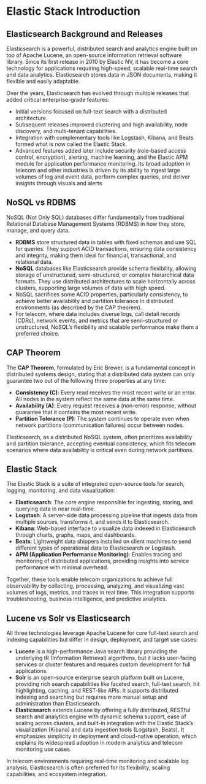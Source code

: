 # Elastic Stack Introduction

## Elasticsearch Background and Releases

Elasticsearch is a powerful, distributed search and analytics engine built on top of Apache Lucene, an open-source information retrieval software library. Since its first release in 2010 by Elastic NV, it has become a core technology for applications requiring high-speed, scalable real-time search and data analytics. Elasticsearch stores data in JSON documents, making it flexible and easily adaptable.

Over the years, Elasticsearch has evolved through multiple releases that added critical enterprise-grade features:

- Initial versions focused on full-text search with a distributed architecture.
- Subsequent releases improved clustering and high availability, node discovery, and multi-tenant capabilities.
- Integration with complementary tools like Logstash, Kibana, and Beats formed what is now called the Elastic Stack.
- Advanced features added later include security (role-based access control, encryption), alerting, machine learning, and the Elastic APM module for application performance monitoring.
  Its broad adoption in telecom and other industries is driven by its ability to ingest large volumes of log and event data, perform complex queries, and deliver insights through visuals and alerts.

## NoSQL vs RDBMS

NoSQL (Not Only SQL) databases differ fundamentally from traditional Relational Database Management Systems (RDBMS) in how they store, manage, and query data.

- **RDBMS** store structured data in tables with fixed schemas and use SQL for queries. They support ACID transactions, ensuring data consistency and integrity, making them ideal for financial, transactional, and relational data.
- **NoSQL** databases like Elasticsearch provide schema flexibility, allowing storage of unstructured, semi-structured, or complex hierarchical data formats. They use distributed architectures to scale horizontally across clusters, supporting large volumes of data with high speed.
- NoSQL sacrifices some ACID properties, particularly consistency, to achieve better availability and partition tolerance in distributed environments (as described by the CAP theorem).
- For telecom, where data includes diverse logs, call detail records (CDRs), network events, and metrics that are semi-structured or unstructured, NoSQL’s flexibility and scalable performance make them a preferred choice.

## CAP Theorem

The **CAP Theorem**, formulated by Eric Brewer, is a fundamental concept in distributed systems design, stating that a distributed data system can only guarantee two out of the following three properties at any time:

- **Consistency (C)**: Every read receives the most recent write or an error. All nodes in the system reflect the same data at the same time.
- **Availability (A)**: Every request receives a (non-error) response, without guarantee that it contains the most recent write.
- **Partition Tolerance (P)**: The system continues to operate even when network partitions (communication failures) occur between nodes.

Elasticsearch, as a distributed NoSQL system, often prioritizes availability and partition tolerance, accepting eventual consistency, which fits telecom scenarios where data availability is critical even during network partitions.

## Elastic Stack

The Elastic Stack is a suite of integrated open-source tools for search, logging, monitoring, and data visualization:

- **Elasticsearch**: The core engine responsible for ingesting, storing, and querying data in near real-time.
- **Logstash**: A server-side data processing pipeline that ingests data from multiple sources, transforms it, and sends it to Elasticsearch.
- **Kibana**: Web-based interface to visualize data indexed in Elasticsearch through charts, graphs, maps, and dashboards.
- **Beats**: Lightweight data shippers installed on client machines to send different types of operational data to Elasticsearch or Logstash.
- **APM (Application Performance Monitoring)**: Enables tracing and monitoring of distributed applications, providing insights into service performance with minimal overhead.

Together, these tools enable telecom organizations to achieve full observability by collecting, processing, analyzing, and visualizing vast volumes of logs, metrics, and traces in real time. This integration supports troubleshooting, business intelligence, and predictive analytics.

## Lucene vs Solr vs Elasticsearch

All three technologies leverage Apache Lucene for core full-text search and indexing capabilities but differ in design, deployment, and target use cases:

- **Lucene** is a high-performance Java search library providing the underlying IR (Information Retrieval) algorithms, but it lacks user-facing services or cluster features and requires custom development for full applications.
- **Solr** is an open-source enterprise search platform built on Lucene, providing rich search capabilities like faceted search, full-text search, hit highlighting, caching, and REST-like APIs. It supports distributed indexing and searching but requires more manual setup and administration than Elasticsearch.
- **Elasticsearch** extends Lucene by offering a fully distributed, RESTful search and analytics engine with dynamic schema support, ease of scaling across clusters, and built-in integration with the Elastic Stack’s visualization (Kibana) and data ingestion tools (Logstash, Beats). It emphasizes simplicity in deployment and cloud-native operation, which explains its widespread adoption in modern analytics and telecom monitoring use cases.

In telecom environments requiring real-time monitoring and scalable log analysis, Elasticsearch is often preferred for its flexibility, scaling capabilities, and ecosystem integration.
